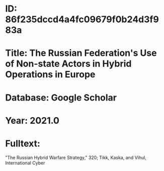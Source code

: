 # ID: 86f235dccd4a4fc09679f0b24d3f983a
# Title: The Russian Federation's Use of Non-state Actors in Hybrid Operations in Europe
# Database: Google Scholar
# Year: 2021.0
# Fulltext:
 "The Russian Hybrid Warfare Strategy," 320; Tikk, Kaska, and Vihul, International Cyber